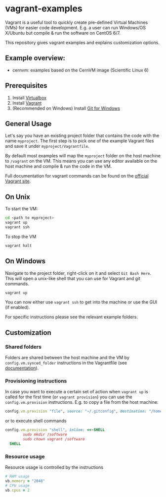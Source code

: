 # vagrant-examples
Vagrant is a useful tool to quickly create pre-defined Virtual Machines (VMs)
for easier code development. E.g. a user can run Windows/OS X/Ubuntu but
compile & run the software on CentOS 6/7.

This repository gives vagrant examples and explains customization options.

## Example overview:
  - cernvm: examples based on the CernVM image (Scientific Linux 6)

## Prerequisites
1. Install [Virtualbox](https://www.virtualbox.org/wiki/Downloads)
2. Install [Vagrant](https://www.vagrantup.com/downloads.html)
3. (Recommended on Windows) Install [Git for Windows](https://git-scm.com/downloads)

## General Usage
Let's say you have an existing project folder that contains the code with the name
`myproject`. The first step is to pick one of the example Vagrant files and save it
under `myproject/Vagrantfile`.

By default most examples will map the `myproject` folder on the host machine
to `/vagrant` on the VM. This means you can use any editor available on the host
machine and compile & run the code in the VM.

Full documentation for vagrant commands can be found on the [official Vagrant site](https://www.vagrantup.com/docs/index.html).

## On Unix
To start the VM:

```bash
cd <path to myproject>
vagrant up
vagrant ssh
```

To stop the VM
```bash
vagrant halt
```

## On Windows
Navigate to the project folder, right-click on it and select `Git Bash Here`.
This will open a unix-like shell that you can use for Vagrant and git commands.

```bash
vagrant up
```

You can now either use `vagrant ssh` to get into the machine or use the GUI (if enabled).


For specific instructions please see the relevant example folders.


## Customization
### Shared folders
Folders are shared between the host machine and the VM by `config.vm.synced_folder`
instructions in the Vagrantfile (see [documentation](https://www.vagrantup.com/docs/synced-folders/basic_usage.html)).

### Provisioning instructions
In case you want to execute a certain set of action when `vagrant up` is called
for the first time (or `vagrant provision`) you can use the `config.vm.provision`
instructions. E.g. to copy a file from the host machine:
```ruby
config.vm.provision "file", source: "~/.gitconfig", destination: "/home/vagrant/.gitconfig"
```
or to execute shell commands
```ruby
config.vm.provision "shell", inline: <<-SHELL
        sudo mkdir /software
        sudo chown vagrant /software
  SHELL
```

### Resource usage
Resource usage is controlled by the instructions
```ruby
# RAM usage
vb.memory = "2048"
# CPU usage
vb.cpus = 2
```
